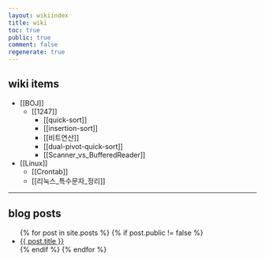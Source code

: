 ```yaml
---
layout: wikiindex
title: wiki
toc: true
public: true
comment: false
regenerate: true
---
```


## wiki items


* [[BOJ]]
  * [[1247]]
    * [[quick-sort]]
    * [[insertion-sort]]
    * [[비트연산]]
    * [[dual-pivot-quick-sort]]
    * [[Scanner_vs_BufferedReader]]
* [[Linux]]
  * [[Crontab]]
  * [[리눅스_특수문자_정리]]

---

## blog posts

<div>
    <ul>
{% for post in site.posts %}
    {% if post.public != false %}
        <li>
            <a class="post-link" href="{{ post.url | prepend: site.baseurl }}">
                {{ post.title }}
            </a>
        </li>
    {% endif %}
{% endfor %}
    </ul>
</div>

